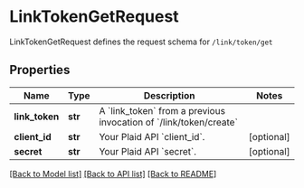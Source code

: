 # LinkTokenGetRequest

LinkTokenGetRequest defines the request schema for `/link/token/get`
## Properties
Name | Type | Description | Notes
------------ | ------------- | ------------- | -------------
**link_token** | **str** | A &#x60;link_token&#x60; from a previous invocation of &#x60;/link/token/create&#x60; | 
**client_id** | **str** | Your Plaid API &#x60;client_id&#x60;. | [optional] 
**secret** | **str** | Your Plaid API &#x60;secret&#x60;. | [optional] 

[[Back to Model list]](../README.md#documentation-for-models) [[Back to API list]](../README.md#documentation-for-api-endpoints) [[Back to README]](../README.md)


